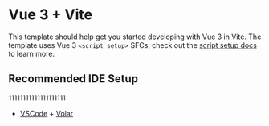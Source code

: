 # Vue 3 + Vite

This template should help get you started developing with Vue 3 in Vite. The template uses Vue 3 `<script setup>` SFCs, check out the [script setup docs](https://v3.vuejs.org/api/sfc-script-setup.html#sfc-script-setup) to learn more.

## Recommended IDE Setup

11111111111111111111

- [VSCode](https://code.visualstudio.com/) + [Volar](https://marketplace.visualstudio.com/items?itemName=johnsoncodehk.volar)
